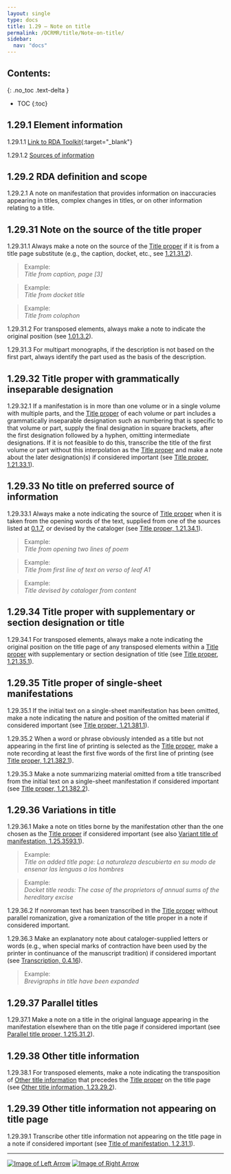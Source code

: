 ```yaml
---
layout: single
type: docs
title: 1.29 — Note on title
permalink: /DCRMR/title/Note-on-title/
sidebar:
  nav: "docs"
---
```


## Contents:
{: .no_toc .text-delta }

- TOC
{:toc}

## 1.29.1 Element information

<a name="1.29.1.1">1.29.1.1</a> [Link to RDA Toolkit](https://access.rdatoolkit.org/Content?externalId=en-US_ala-612acb20-84fb-3558-86b9-f75430e39843){:target="_blank"}

<a name="1.29.1.2">1.29.1.2</a> [Sources of information](/DCRMR/additional-notes/#9011-sources-of-information)

## 1.29.2 RDA definition and scope

<a name="1.29.2.1">1.29.2.1</a> A note on manifestation that provides information on inaccuracies appearing in titles, complex changes in titles, or on other information relating to a title.

## 1.29.31 Note on the source of the title proper

<a name="1.29.31.1">1.29.31.1</a> Always make a note on the source of the [Title proper](/DCRMR/title/Title-proper/) if it is from a title page substitute (e.g., the caption, docket, etc., see [1.21.31.2](/DCRMR/title/Title-proper/#1.21.31.2)).

>Example:  
><CITE>Title from caption, page [3]</CITE>

>Example:  
><CITE>Title from docket title</CITE>  

>Example:  
><CITE>Title from colophon</CITE>  
 
<a name="1.29.31.2">1.29.31.2</a> For transposed elements, always make a note to indicate the original position (see [1.01.3.2](/DCRMR/title/#1.01.3.2)).

<a name="1.29.31.3">1.29.31.3</a> For multipart monographs, if the description is not based on the first part, always identify the part used as the basis of the description.

## 1.29.32 Title proper with grammatically inseparable designation

<a name="1.29.32.1">1.29.32.1</a>  If a manifestation is in more than one volume or in a single volume with multiple parts, and the [Title proper](/DCRMR/title/Title-proper/) of each volume or part includes a grammatically inseparable designation such as numbering that is specific to that volume or part, supply the final designation in square brackets, after the first designation followed by a hyphen, omitting intermediate designations. If it is not feasible to do this, transcribe the title of the first volume or part without this interpolation as the [Title proper](/DCRMR/title/Title-proper/) and make a note about the later designation(s) if considered important (see [Title proper, 1.21.33.1](/DCRMR/title/Title-proper/#1.21.33.1)).

## 1.29.33 No title on preferred source of information

<a name="1.29.33.1">1.29.33.1</a> Always make a note indicating the source of [Title proper](/DCRMR/title/Title-proper/) when it is taken from the opening words of the text, supplied from one of the sources listed at [0.1.7](/DCRMR/general-rules/Data-provenance/#017-recording-a-source-of-information-that-is-not-the-manifestation-being-described), or devised by the cataloger (see [Title proper, 1.21.34.1](/DCRMR/title/Title-proper/#1.21.34.1)).

>Example:  
><CITE>Title from opening two lines of poem</CITE>

>Example:  
><CITE>Title from first line of text on verso of leaf A1</CITE>

>Example:  
><CITE>Title devised by cataloger from content</CITE>

## 1.29.34 Title proper with supplementary or section designation or title

<a name="1.29.34.1">1.29.34.1</a> For transposed elements, always make a note indicating the original position on the title page of any transposed elements within a [Title proper](/DCRMR/title/Title-proper/) with supplementary or section designation of title (see [Title proper, 1.21.35.1](/DCRMR/title/Title-proper/#1.21.35.1)).

## 1.29.35 Title proper of single-sheet manifestations

<a name="1.29.35.1">1.29.35.1</a> If the initial text on a single-sheet manifestation has been omitted, make a note indicating the nature and position of the omitted material if considered important (see [Title proper, 1.21.381.1](/DCRMR/title/Title-proper/#1.21.381.1)).

<a name="1.29.35.2">1.29.35.2</a> When a word or phrase obviously intended as a title but not appearing in the first line of printing is selected as the [Title proper](/DCRMR/title/Title-proper/), make a note recording at least the first five words of the first line of printing (see [Title proper, 1.21.382.1](/DCRMR/title/Title-proper/#1.21.382.1)).

<a name="1.29.35.3">1.29.35.3</a> Make a note summarizing material omitted from a title transcribed from the initial text on a single-sheet manifestation if considered important (see [Title proper, 1.21.382.2](/DCRMR/title/Title-proper/#1.21.382.2)).

## 1.29.36 Variations in title

<a name="1.29.36.1">1.29.36.1</a> Make a note on titles borne by the manifestation other than the one chosen as the [Title proper](/DCRMR/title/Title-proper/) if considered important (see also [Variant title of manifestation, 1.25.3593.1](/DCRMR/title/Variant-title-of-manifestation/#1.25.3593.1)). 

>Example:  
><CITE>Title on added title page: La naturaleza descubierta en su modo de ensenar las lenguas a los hombres</CITE>

>Example:  
><CITE>Docket title reads: The case of the proprietors of annual sums of the hereditary excise</CITE>

<a name="1.29.36.2">1.29.36.2</a> If nonroman text has been transcribed in the [Title proper](/DCRMR/title/Title-proper/) without parallel romanization, give a romanization of the title proper in a note if considered important.

<a name="1.29.36.3">1.29.36.3</a> Make an explanatory note about cataloger-supplied letters or words (e.g., when special marks of contraction have been used by the printer in continuance of the manuscript tradition) if considered important (see [Transcription, 0.4.16](/DCRMR/general-rules/Transcription/#0416-brevigraphs)).

>Example:  
><CITE>Brevigraphs in title have been expanded</CITE>

## 1.29.37 Parallel titles

<a name="1.29.37.1">1.29.37.1</a> Make a note on a title in the original language appearing in the manifestation elsewhere than on the title page if considered important  (see [Parallel title proper, 1.215.31.2](/DCRMR/title/Parallel-title-proper/#1.215.31.2)).

## 1.29.38 Other title information

<a name="1.29.38.1">1.29.38.1</a> For transposed elements, make a note indicating the transposition of [Other title information](/DCRMR/title/Other-title-information/) that precedes the [Title proper](/DCRMR/title/Title-proper/) on the title page (see [Other title information, 1.23.29.2](/DCRMR/title/Other-title-information/#1.23.29.2)).

## 1.29.39 Other title information not appearing on title page

<a name="1.29.39.1">1.29.39.1</a> Transcribe other title information not appearing on the title page in a note if considered important (see [Title of manifestation, 1.2.31.1](/DCRMR/title/Title-of-manifestation/#1.2.31.1)).

---

[![Image of Left Arrow](https://rbms-bsc.github.io/DCRMR/assets/pictures/navigation/Arrow_Left.png "1.27 — Title of item")](/DCRMR/title/Title-of-item/) [![Image of Right Arrow](https://rbms-bsc.github.io/DCRMR/assets/pictures/navigation/Arrow_Right.png "2 — Statement of responsibility")](/DCRMR/sor/)
